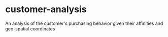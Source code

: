 # customer-analysis
An analysis of the customer's purchasing behavior given their affinities and geo-spatial coordinates
